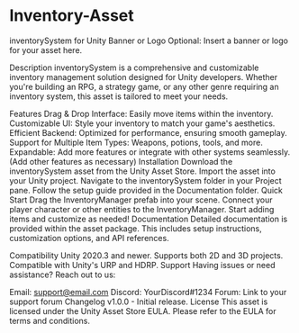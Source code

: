 # Inventory-Asset
inventorySystem for Unity
Banner or Logo
Optional: Insert a banner or logo for your asset here.

Description
inventorySystem is a comprehensive and customizable inventory management solution designed for Unity developers. Whether you're building an RPG, a strategy game, or any other genre requiring an inventory system, this asset is tailored to meet your needs.

Features
Drag & Drop Interface: Easily move items within the inventory.
Customizable UI: Style your inventory to match your game's aesthetics.
Efficient Backend: Optimized for performance, ensuring smooth gameplay.
Support for Multiple Item Types: Weapons, potions, tools, and more.
Expandable: Add more features or integrate with other systems seamlessly.
(Add other features as necessary)
Installation
Download the inventorySystem asset from the Unity Asset Store.
Import the asset into your Unity project.
Navigate to the inventorySystem folder in your Project pane.
Follow the setup guide provided in the Documentation folder.
Quick Start
Drag the InventoryManager prefab into your scene.
Connect your player character or other entities to the InventoryManager.
Start adding items and customize as needed!
Documentation
Detailed documentation is provided within the asset package. This includes setup instructions, customization options, and API references.

Compatibility
Unity 2020.3 and newer.
Supports both 2D and 3D projects.
Compatible with Unity's URP and HDRP.
Support
Having issues or need assistance? Reach out to us:

Email: support@email.com
Discord: YourDiscord#1234
Forum: Link to your support forum
Changelog
v1.0.0 - Initial release.
License
This asset is licensed under the Unity Asset Store EULA. Please refer to the EULA for terms and conditions.

